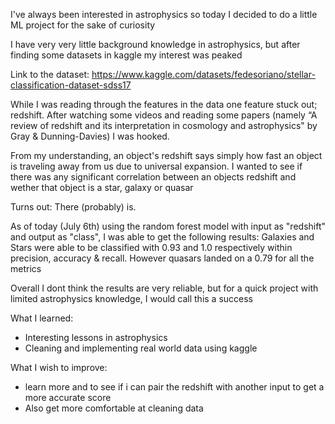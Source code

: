 I've always been interested in astrophysics so today I decided to do a little ML project for the sake of curiosity

I have very very little background knowledge in astrophysics, but after finding some datasets in kaggle my interest was peaked

Link to the dataset: https://www.kaggle.com/datasets/fedesoriano/stellar-classification-dataset-sdss17

While I was reading through the features in the data one feature stuck out; redshift.
After watching some videos and reading some papers (namely “A review of redshift and its interpretation in cosmology and
astrophysics" by Gray & Dunning-Davies) I was hooked.

From my understanding, an object's redshift says simply how fast an object is traveling away from us due to universal expansion.
I wanted to see if there was any significant correlation between an objects redshift and wether that object is a star, galaxy or quasar

Turns out: There (probably) is. 

As of today (July 6th) using the random forest model with input as "redshift" and output as "class", I was able to get the following results:
Galaxies and Stars were able to be classified with 0.93 and 1.0 respectively within precision, accuracy & recall.
However quasars landed on a 0.79 for all the metrics

Overall I dont think the results are very reliable, but for a quick project with limited astrophysics knowledge, I would call this a success

What I learned:
- Interesting lessons in astrophysics
- Cleaning and implementing real world data using kaggle

What I wish to improve:
- learn more and to see if i can pair the redshift with another input to get a more accurate score
- Also get more comfortable at cleaning data 

